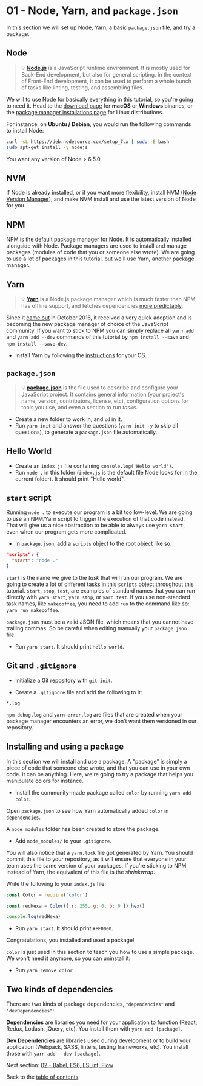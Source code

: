 # 01 - Node, Yarn, and `package.json`

In this section we will set up Node, Yarn, a basic `package.json` file, and try a package.

## Node

> 💡 **[Node.js](https://nodejs.org/)** is a JavaScript runtime environment. It is mostly used for Back-End development, but also for general scripting. In the context of Front-End development, it can be used to perform a whole bunch of tasks like linting, testing, and assembling files.

We will to use Node for basically everything in this tutorial, so you're going to need it. Head to the [download page](https://nodejs.org/en/download/current/) for **macOS** or **Windows** binaries, or the [package manager installations page](https://nodejs.org/en/download/package-manager/) for Linux distributions.

For instance, on **Ubuntu / Debian**, you would run the following commands to install Node:

```bash
curl -sL https://deb.nodesource.com/setup_7.x | sudo -E bash -
sudo apt-get install -y nodejs
```

You want any version of Node > 6.5.0.

## NVM

If Node is already installed, or if you want more flexibility, install NVM ([Node Version Manager](https://github.com/creationix/nvm)), and make NVM install and use the latest version of Node for you.

## NPM

NPM is the default package manager for Node. It is automatically installed alongside with Node. Package managers are used to install and manage packages (modules of code that you or someone else wrote). We are going to use a lot of packages in this tutorial, but we'll use Yarn, another package manager.

## Yarn

> 💡 **[Yarn](https://yarnpkg.com/)** is a Node.js package manager which is much faster than NPM, has offline support, and fetches dependencies [more predictably](https://yarnpkg.com/en/docs/yarn-lock).

Since it [came out](https://code.facebook.com/posts/1840075619545360) in October 2016, it received a very quick adoption and is becoming the new package manager of choice of the JavaScript community. If you want to stick to NPM you can simply replace all `yarn add` and `yarn add --dev` commands of this tutorial by `npm install --save` and `npm install --save-dev`.

- Install Yarn by following the [instructions](https://yarnpkg.com/en/docs/install) for your OS.

## `package.json`

> 💡 **[package.json](https://yarnpkg.com/en/docs/package-json)** is the file used to describe and configure your JavaScript project. It contains general information (your project's name, version, contributors, license, etc), configuration options for tools you use, and even a section to run *tasks*.

- Create a new folder to work in, and `cd` in it.
- Run `yarn init` and answer the questions (`yarn init -y` to skip all questions), to generate a `package.json` file automatically.

## Hello World

- Create an `index.js` file containing `console.log('Hello world')`.
- Run `node .` in this folder (`index.js` is the default file Node looks for in the current folder). It should print "Hello world".

## `start` script

Running `node .` to execute our program is a bit too low-level. We are going to use an NPM/Yarn script to trigger the execution of that code instead. That will give us a nice abstraction to be able to always use `yarn start`, even when our program gets more complicated.

- In `package.json`, add a `scripts` object to the root object like so:

```json
"scripts": {
  "start": "node ."
}
```

`start` is the name we give to the *task* that will run our program. We are going to create a lot of different tasks in this `scripts` object throughout this tutorial. `start`, `stop`, `test`, are examples of standard names that you can run directly with `yarn start`, `yarn stop`, or `yarn test`. If you use non-standard task names, like `makecoffee`, you need to add `run` to the command like so: `yarn run makecoffee`.

`package.json` must be a valid JSON file, which means that you cannot have trailing commas. So be careful when editing manually your `package.json` file.

- Run `yarn start`. It should print `Hello world`.

## Git and `.gitignore`

- Initialize a Git repository with `git init`.

- Create a `.gitignore` file and add the following to it:

```gitignore
*.log
```

`npm-debug.log` and `yarn-error.log` are files that are created when your package manager encounters an error, we don't want them versioned in our repository.

## Installing and using a package

In this section we will install and use a package. A "package" is simply a piece of code that someone else wrote, and that you can use in your own code. It can be anything. Here, we're going to try a package that helps you manipulate colors for instance.

- Install the community-made package called `color` by running `yarn add color`.

Open `package.json` to see how Yarn automatically added `color` in  `dependencies`.

A `node_modules` folder has been created to store the package.

- Add `node_modules/` to your `.gitignore`.

You will also notice that a `yarn.lock` file got generated by Yarn. You should commit this file to your repository, as it will ensure that everyone in your team uses the same version of your packages. If you're sticking to NPM instead of Yarn, the equivalent of this file is the *shrinkwrap*.

Write the following to your `index.js` file:

```javascript
const Color = require('color')

const redHexa = Color({ r: 255, g: 0, b: 0 }).hex()

console.log(redHexa)
```

- Run `yarn start`. It should print `#FF0000`.

Congratulations, you installed and used a package!

`color` is just used in this section to teach you how to use a simple package. We won't need it anymore, so you can uninstall it:

- Run `yarn remove color`

## Two kinds of dependencies

There are two kinds of package dependencies, `"dependencies"` and `"devDependencies"`:

**Dependencies** are libraries you need for your application to function (React, Redux, Lodash, jQuery, etc). You install them with `yarn add [package]`.

**Dev Dependencies** are libraries used during development or to build your application (Webpack, SASS, linters, testing frameworks, etc). You install those with `yarn add --dev [package]`.

Next section: [02 - Babel, ES6, ESLint, Flow](/tutorial/02-babel-es6-eslint-flow-husky)

Back to the [table of contents](https://github.com/verekia/js-stack-from-scratch#table-of-contents).

